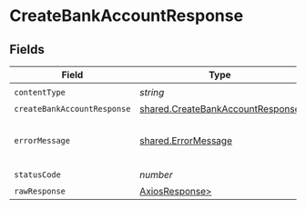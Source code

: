 # CreateBankAccountResponse


## Fields

| Field                                                                                | Type                                                                                 | Required                                                                             | Description                                                                          |
| ------------------------------------------------------------------------------------ | ------------------------------------------------------------------------------------ | ------------------------------------------------------------------------------------ | ------------------------------------------------------------------------------------ |
| `contentType`                                                                        | *string*                                                                             | :heavy_check_mark:                                                                   | N/A                                                                                  |
| `createBankAccountResponse`                                                          | [shared.CreateBankAccountResponse](../../models/shared/createbankaccountresponse.md) | :heavy_minus_sign:                                                                   | Success                                                                              |
| `errorMessage`                                                                       | [shared.ErrorMessage](../../models/shared/errormessage.md)                           | :heavy_minus_sign:                                                                   | The request made is not valid.                                                       |
| `statusCode`                                                                         | *number*                                                                             | :heavy_check_mark:                                                                   | N/A                                                                                  |
| `rawResponse`                                                                        | [AxiosResponse>](https://axios-http.com/docs/res_schema)                             | :heavy_minus_sign:                                                                   | N/A                                                                                  |